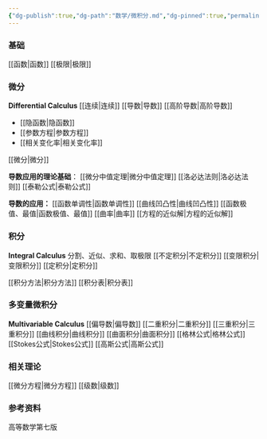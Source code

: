 ```yaml
---
{"dg-publish":true,"dg-path":"数学/微积分.md","dg-pinned":true,"permalink":"/数学/微积分/","pinned":true,"dgPassFrontmatter":true,"noteIcon":"","created":"2024-05-21T15:20:28.225+08:00","updated":"2024-07-27T21:39:34.787+08:00"}
---
```


### 基础
[[函数\|函数]]
[[极限\|极限]]

### 微分
**Differential Calculus**
[[连续\|连续]]
[[导数\|导数]]
[[高阶导数\|高阶导数]]

- [[隐函数\|隐函数]]
- [[参数方程\|参数方程]]
- [[相关变化率\|相关变化率]]

[[微分\|微分]]

**导数应用的理论基础**：
[[微分中值定理\|微分中值定理]]
[[洛必达法则\|洛必达法则]]
[[泰勒公式\|泰勒公式]]

**导数的应用：**
[[函数单调性\|函数单调性]]
[[曲线凹凸性\|曲线凹凸性]]
[[函数极值、最值\|函数极值、最值]]
[[曲率\|曲率]]
[[方程的近似解\|方程的近似解]]

### 积分
**Integral Calculus**
分割、近似、求和、取极限
[[不定积分\|不定积分]]
[[变限积分\|变限积分]]
[[定积分\|定积分]]

[[积分方法\|积分方法]]
[[积分表\|积分表]]
### 多变量微积分
**Multivariable Calculus**
[[偏导数\|偏导数]]
[[二重积分\|二重积分]]
[[三重积分\|三重积分]]
[[曲线积分\|曲线积分]]
[[曲面积分\|曲面积分]]
[[格林公式\|格林公式]]
[[Stokes公式\|Stokes公式]]
[[高斯公式\|高斯公式]]

### 相关理论
[[微分方程\|微分方程]]
[[级数\|级数]]

### 参考资料
高等数学第七版


